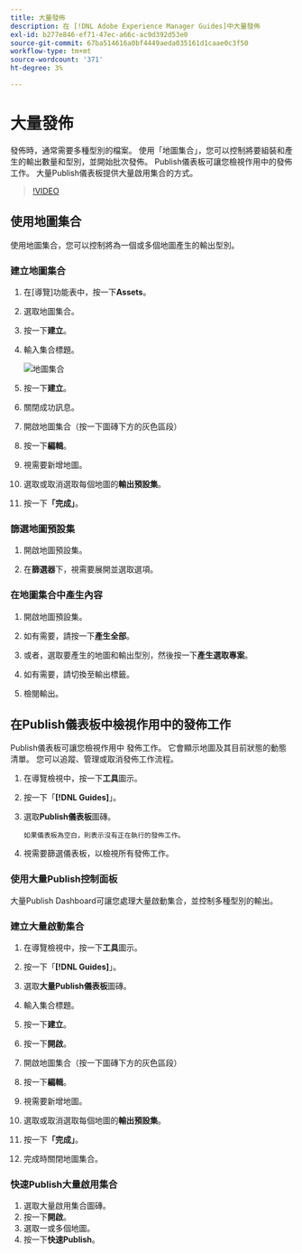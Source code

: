 ```yaml
---
title: 大量發佈
description: 在 [!DNL Adobe Experience Manager Guides]中大量發佈
exl-id: b277e846-ef71-47ec-a66c-ac9d392d53e0
source-git-commit: 67ba514616a0bf4449aeda035161d1caae0c3f50
workflow-type: tm+mt
source-wordcount: '371'
ht-degree: 3%

---
```


# 大量發佈

發佈時，通常需要多種型別的檔案。 使用「地圖集合」，您可以控制將要組裝和產生的輸出數量和型別，並開始批次發佈。 Publish儀表板可讓您檢視作用中的發佈工作。 大量Publish儀表板提供大量啟用集合的方式。

>[!VIDEO](https://video.tv.adobe.com/v/338985?quality=12&learn=on)

## 使用地圖集合

使用地圖集合，您可以控制將為一個或多個地圖產生的輸出型別。

### 建立地圖集合

1. 在[導覽]功能表中，按一下&#x200B;**Assets**。

1. 選取地圖集合。

1. 按一下&#x200B;**建立**。

1. 輸入集合標題。

   ![地圖集合](images/map-collection.png)

1. 按一下&#x200B;**建立**。
1. 關閉成功訊息。

1. 開啟地圖集合（按一下圖磚下方的灰色區段）

1. 按一下&#x200B;**編輯**。

1. 視需要新增地圖。

1. 選取或取消選取每個地圖的&#x200B;**輸出預設集**。
1. 按一下&#x200B;**「完成」**。

### 篩選地圖預設集

1. 開啟地圖預設集。

1. 在&#x200B;**篩選器**&#x200B;下，視需要展開並選取選項。

### 在地圖集合中產生內容

1. 開啟地圖預設集。

1. 如有需要，請按一下&#x200B;**產生全部**。

1. 或者，選取要產生的地圖和輸出型別，然後按一下&#x200B;**產生選取專案**。

1. 如有需要，請切換至輸出標籤。

1. 檢閱輸出。

## 在Publish儀表板中檢視作用中的發佈工作

Publish儀表板可讓您檢視作用中
發佈工作。 它會顯示地圖及其目前狀態的動態清單。 您可以追蹤、管理或取消發佈工作流程。

1. 在導覽檢視中，按一下&#x200B;**工具**&#x200B;圖示。

1. 按一下「**[!DNL Guides]**」。

1. 選取&#x200B;**Publish儀表板**&#x200B;圖磚。

       如果儀表板為空白，則表示沒有正在執行的發佈工作。
       
   
1. 視需要篩選儀表板，以檢視所有發佈工作。

### 使用大量Publish控制面板

大量Publish Dashboard可讓您處理大量啟動集合，並控制多種型別的輸出。

### 建立大量啟動集合

1. 在導覽檢視中，按一下&#x200B;**工具**&#x200B;圖示。

1. 按一下「**[!DNL Guides]**」。

1. 選取&#x200B;**大量Publish儀表板**&#x200B;圖磚。

1. 輸入集合標題。

1. 按一下&#x200B;**建立**。

1. 按一下&#x200B;**開啟**。

1. 開啟地圖集合（按一下圖磚下方的灰色區段）

1. 按一下&#x200B;**編輯**。

1. 視需要新增地圖。

1. 選取或取消選取每個地圖的&#x200B;**輸出預設集**。
1. 按一下&#x200B;**「完成」**。
1. 完成時關閉地圖集合。

### 快速Publish大量啟用集合

1. 選取大量啟用集合圖磚。
1. 按一下&#x200B;**開啟**。
1. 選取一或多個地圖。
1. 按一下&#x200B;**快速Publish**。
